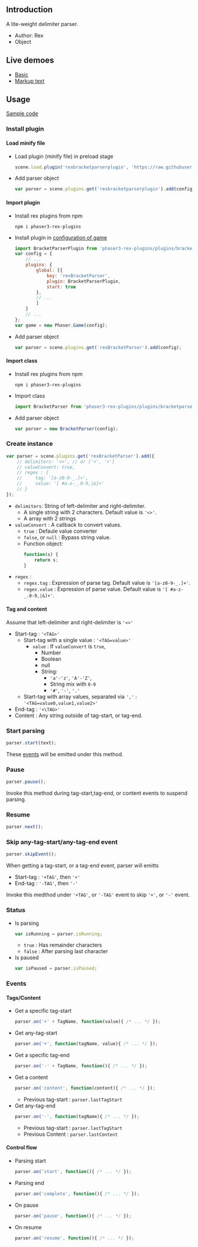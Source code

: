 ## Introduction

A lite-weight delimiter parser.

- Author: Rex
- Object

## Live demoes

- [Basic](https://codepen.io/rexrainbow/pen/bGwYNoX)
- [Markup text](https://codepen.io/rexrainbow/pen/vYXWmMN)

## Usage

[Sample code](https://github.com/rexrainbow/phaser3-rex-notes/tree/master/examples/bracket-parser)

### Install plugin

#### Load minify file

- Load plugin (minify file) in preload stage
    ```javascript
    scene.load.plugin('rexbracketparserplugin', 'https://raw.githubusercontent.com/rexrainbow/phaser3-rex-notes/master/dist/rexbracketparserplugin.min.js', true);
    ```
- Add parser object
    ```javascript
    var parser = scene.plugins.get('rexbracketparserplugin').add(config);
    ```

#### Import plugin

- Install rex plugins from npm
    ```
    npm i phaser3-rex-plugins
    ```
- Install plugin in [configuration of game](game.md#configuration)
    ```javascript
    import BracketParserPlugin from 'phaser3-rex-plugins/plugins/bracketparser-plugin.js';
    var config = {
        // ...
        plugins: {
            global: [{
                key: 'rexBracketParser',
                plugin: BracketParserPlugin,
                start: true
            },
            // ...
            ]
        }
        // ...
    };
    var game = new Phaser.Game(config);
    ```
- Add parser object
    ```javascript
    var parser = scene.plugins.get('rexBracketParser').add(config);
    ```

#### Import class

- Install rex plugins from npm
    ```
    npm i phaser3-rex-plugins
    ```
- Import class
    ```javascript
    import BracketParser from 'phaser3-rex-plugins/plugins/bracketparser.js';
    ```
- Add parser object
    ```javascript
    var parser = new BracketParser(config);
    ```

### Create instance

```javascript
var parser = scene.plugins.get('rexBracketParser').add({
    // delimiters: '<>', // or ['<', '>']
    // valueConvert: true,
    // regex : {
    //     tag: '[a-z0-9-_.]+',
    //     value: '[ #a-z-_.0-9,|&]+'
    // }
});
```

- `delimiters`: String of left-delimiter and right-delimiter.
    - A single string with 2 characters. Default value is `'<>'`.
    - A array with 2 strings
- `valueConvert` : A callback to convert values.
    - `true` : Defaule value converter
    - `false`, or `null` : Bypass string value.
    - Function object:
        ```javascript
        function(s) {
            return s;
        }
        ```
- `regex` :
    - `regex.tag` : Expression of parse tag. Default value is `'[a-z0-9-_.]+'`.
    - `regex.value` : Expression of parse value. Default value is `'[ #a-z-_.0-9,|&]+'`.

#### Tag and content

Assume that left-delimiter and right-delimiter is `'<>'`

- Start-tag : `'<TAG>'`
    - Start-tag with a single value : `'<TAG=value>'`
        - `value` : If `valueConvert` is `true`,
            - Number
            - Boolean
            - null
            - String: 
                - `'a'-'z'`, `'A'-'Z'`,
                - String mix with `0-9`
                - `'#'`, `'-'`, `'.'`
    - Start-tag with array values, separated via `','` : `'<TAG=value0,value1,value2>'`
- End-tag : `'<\TAG>'`
- Content : Any string outside of tag-start, or tag-end.

### Start parsing

```javascript
parser.start(text);
```

These [events](bracketparser.md#events) will be emitted under this method.

### Pause

```javascript
parser.pause();
```

Invoke this method during tag-start,tag-end, or content events to suspend parsing.

### Resume

```javascript
parser.next();
```

### Skip any-tag-start/any-tag-end event

```javascript
parser.skipEvent();
```

When getting a tag-start, or a tag-end event, parser will emitts 

- Start-tag : `'+TAG'`, then `'+'`
- End-tag : `'-TAG'`, then `'-'`

Invoke this medthod under `'+TAG'`, or `'-TAG'` event to skip `'+'`, or `'-'` event.

### Status

- Is parsing
    ```javascript
    var isRunning = parser.isRunning;
    ```
    - `true` : Has remainder characters
    - `false` : After parsing last character
- Is paused
    ```javascript
    var isPaused = parser.isPaused;
    ```

### Events

#### Tags/Content

- Get a specific tag-start
    ```javascript
    parser.on('+' + TagName, function(value){ /* ... */ });
    ```
- Get any-tag-start
    ```javascript
    parser.on('+', function(tagName, value){ /* ... */ });
    ```
- Get a specific tag-end
    ```javascript
    parser.on('-' + TagName, function(){ /* ... */ });
    ```
- Get a content
    ```javascript
    parser.on('content', function(content){ /* ... */ });
    ```
    - Previous tag-start : `parser.lastTagStart`
- Get any-tag-end
    ```javascript
    parser.on('-', function(tagName){ /* ... */ });
    ```
    - Previous tag-start : `parser.lastTagStart`
    - Previous Content : `parser.lastContent`

#### Control flow

- Parsing start
    ```javascript
    parser.on('start', function(){ /* ... */ });
    ```
- Parsing end
    ```javascript
    parser.on('complete', function(){ /* ... */ });
    ```
- On pause
    ```javascript
    parser.on('pause', function(){ /* ... */ });
    ```
- On resume
    ```javascript
    parser.on('resume', function(){ /* ... */ });
    ```